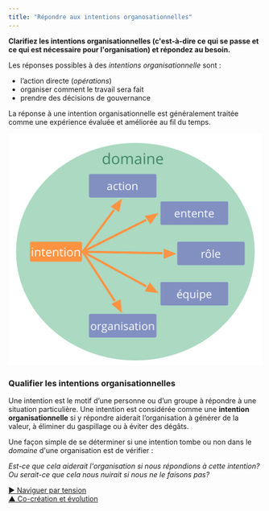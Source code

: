 ```yaml
---
title: "Répondre aux intentions organosationnelles"
---
```



**Clarifiez les intentions organisationnelles (c'est-à-dire ce qui se passe et ce qui est nécessaire pour l'organisation) et répondez au besoin.**

Les réponses possibles à des <dfn data-info="Moteur organisationnel: Une intention est le motif d’une personne ou d’un groupe à répondre à une situation particulière. Une intention est considérée comme une **intention organisationnelle** si y répondre aiderait l’organisation à générer de la valeur, à éliminer du gaspillage ou à éviter des dégâts.">intentions organisationnelle</dfn> sont :

- l’action directe (<dfn data-info="Opérations: Faire le travail et organiser les activités quotidiennes selon les contraintes définies par la gouvernance.">opérations</dfn>)
- organiser comment le travail sera fait 
- prendre des décisions de gouvernance

La réponse à une intention organisationnelle est généralement traitée comme une expérience évaluée et améliorée au fil du temps.

![Réponses possibles aux intention organisationnelle](img/driver-domain/driver-response-full.png)

### Qualifier les intentions organisationnelles

Une intention est le motif d’une personne ou d’un groupe à répondre à une situation particulière. Une intention est considérée comme une **intention organisationnelle** si y répondre aiderait l’organisation à générer de la valeur, à éliminer du gaspillage ou à éviter des dégâts.

Une façon simple de se déterminer si une intention tombe ou non dans le <dfn data-info="Domaine: Une zone d&apos;influence, activité et prise de décisions distincte au sein d&apos;une organisation.">domaine</dfn> d'une organisation est de vérifier :

*Est-ce que cela aiderait l'organisation si nous répondions à cette intention? Ou serait-ce que cela nous nuirait si nous ne le faisons pas?*

[&#9654; Naviguer par tension](navigate-via-tension.html)<br/>[&#9650; Co-création et évolution](co-creation-and-evolution.html)

